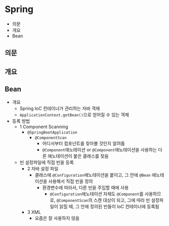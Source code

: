 # Spring

- 의문
- 개요
- Bean

## 의문

## 개요

## Bean

- 개요
  - Spring IoC 컨테이너가 관리하는 자바 객체
  - `ApplicationContext.getBean()`으로 얻어질 수 있는 객체
- 등록 방법
  - 1 Component Scanning
    - `@SpringBootApplication`
      - `@ComponentScan`
        - 어디서부터 컴포넌트를 찾아볼 것인지 알려줌
        - `@Component`애노테이션 or `@Component`애노테이션을 사용하는 다른 애노테이션이 붙은 클래스를 찾음
  - 빈 설정파일에 직접 빈을 등록
    - 2 자바 설정 파일
      - 클래스에 `@Configuration`애노테이션을 붙이고, 그 안에 `@Bean` 애노테이션을 사용해서 직접 빈을 정의
        - 환경변수에 따라서, 다른 빈을 주입할 때에 사용
          - `@Configuration`애노테이션 자체도 `@Component`를 사용하므로, `@ComponentScan`의 스캔 대상이 되고, 그에 따라 빈 설정파일이 읽힐 때, 그 안에 정의된 빈들이 IoC 컨테이너에 등록됨
    - 3 XML
      - 요즘은 잘 사용하지 않음
